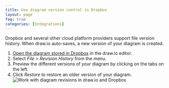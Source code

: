 ```yaml
---
title: Use diagram version control in Dropbox
layout: page
faq: true
categories: [Integrations]
---
```


Dropbox and several other cloud platform providers support file version history. When draw.io auto-saves, a new version of your diagram is created.

1. [Open the diagram stored in Dropbox](/doc/faq/dropbox-diagram-open.html) in the draw.io editor.
2. Select _File > Revision History_ from the menu.
3. Preview the different versions of your diagram by clicking on the tabs on the left.
4. Click _Restore_ to restore an older version of your diagram.
<br /><img src="/assets/img/blog/revision-history-dialog.png" style="width=100%;max-width:400px;height:auto;" alt="Work with diagram revisions in draw.io and Dropbox">
